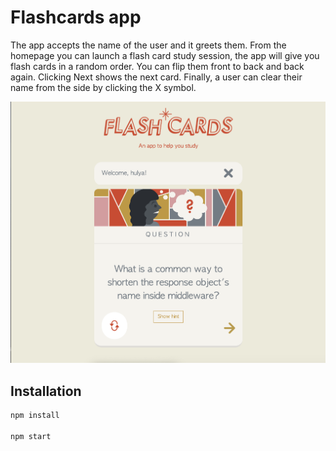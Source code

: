 # Flashcards app

The app accepts the name of the user and it greets them. From the homepage you can launch a flash card study session, the app will give you flash cards in a random order.
You can flip them front to back and back again.
Clicking Next shows the next card.
Finally, a user can clear their name from the side by clicking the X symbol.

![img](public/img/img.png)

## Installation

```bash
npm install

npm start
```
